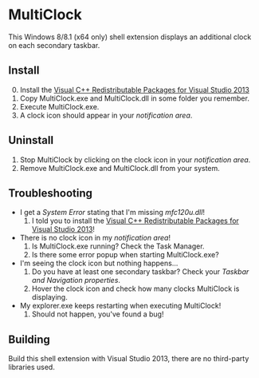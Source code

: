 # MultiClock

This Windows 8/8.1 (x64 only) shell extension displays an additional clock on each secondary taskbar.

## Install

0. Install the [Visual C++ Redistributable Packages for Visual Studio 2013](http://www.microsoft.com/en-us/download/details.aspx?id=40784)
1. Copy MultiClock.exe and MultiClock.dll in some folder you remember.
2. Execute MultiClock.exe.
3. A clock icon should appear in your _notification area_.

## Uninstall

1. Stop MultiClock by clicking on the clock icon in your _notification area_.
2. Remove MultiClock.exe and MultiClock.dll from your system.

## Troubleshooting

* I get a _System Error_ stating that I'm missing _mfc120u.dll_!
  1. I told you to install the [Visual C++ Redistributable Packages for Visual Studio 2013](http://www.microsoft.com/en-us/download/details.aspx?id=40784)!
* There is no clock icon in my _notification area_!
  1. Is MultiClock.exe running? Check the Task Manager.
  2. Is there some error popup when starting MultiClock.exe?
* I'm seeing the clock icon but nothing happens...
  1. Do you have at least one secondary taskbar? Check your _Taskbar and Navigation properties_.
  2. Hover the clock icon and check how many clocks MultiClock is displaying.
* My explorer.exe keeps restarting when executing MultiClock!
  1. Should not happen, you've found a bug!

## Building

Build this shell extension with Visual Studio 2013, there are no third-party libraries used.
